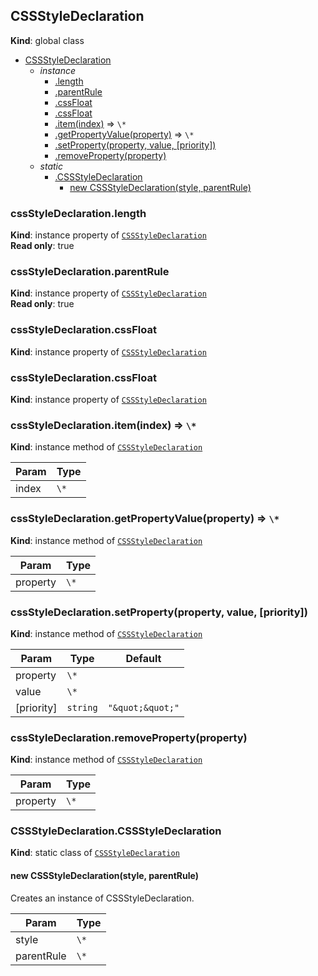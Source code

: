 
<a name="cssstyledeclaration" id="cssstyledeclaration"></a>

## CSSStyleDeclaration
**Kind**: global class  

* [CSSStyleDeclaration](#cssstyledeclaration)
    * _instance_
        * [.length](#cssstyledeclaration-length)
        * [.parentRule](#cssstyledeclaration-parentrule)
        * [.cssFloat](#cssstyledeclaration-cssfloat)
        * [.cssFloat](#cssstyledeclaration-cssfloat)
        * [.item(index)](#cssstyledeclaration-item) ⇒ `\*`
        * [.getPropertyValue(property)](#cssstyledeclaration-getpropertyvalue) ⇒ `\*`
        * [.setProperty(property, value, [priority])](#CSSStyleDeclaration+setProperty)
        * [.removeProperty(property)](#cssstyledeclaration-removeproperty)
    * _static_
        * [.CSSStyleDeclaration](#cssstyledeclaration-cssstyledeclaration)
            * [new CSSStyleDeclaration(style, parentRule)](#new-cssstyledeclaration-cssstyledeclaration-new)


<a name="cssstyledeclaration-length" id="cssstyledeclaration-length"></a>

### cssStyleDeclaration.length
**Kind**: instance property of [`CSSStyleDeclaration`](#cssstyledeclaration)  
**Read only**: true  

<a name="cssstyledeclaration-parentrule" id="cssstyledeclaration-parentrule"></a>

### cssStyleDeclaration.parentRule
**Kind**: instance property of [`CSSStyleDeclaration`](#cssstyledeclaration)  
**Read only**: true  

<a name="cssstyledeclaration-cssfloat" id="cssstyledeclaration-cssfloat"></a>

### cssStyleDeclaration.cssFloat
**Kind**: instance property of [`CSSStyleDeclaration`](#cssstyledeclaration)  

<a name="cssstyledeclaration-cssfloat" id="cssstyledeclaration-cssfloat"></a>

### cssStyleDeclaration.cssFloat
**Kind**: instance property of [`CSSStyleDeclaration`](#cssstyledeclaration)  

<a name="cssstyledeclaration-item" id="cssstyledeclaration-item"></a>

### cssStyleDeclaration.item(index) ⇒ `\*`
**Kind**: instance method of [`CSSStyleDeclaration`](#cssstyledeclaration)  

| Param | Type |
| --- | --- |
| index | `\*` | 


<a name="cssstyledeclaration-getpropertyvalue" id="cssstyledeclaration-getpropertyvalue"></a>

### cssStyleDeclaration.getPropertyValue(property) ⇒ `\*`
**Kind**: instance method of [`CSSStyleDeclaration`](#cssstyledeclaration)  

| Param | Type |
| --- | --- |
| property | `\*` | 


<a name="cssstyledeclaration-setproperty" id="cssstyledeclaration-setproperty"></a>

### cssStyleDeclaration.setProperty(property, value, [priority])
**Kind**: instance method of [`CSSStyleDeclaration`](#cssstyledeclaration)  

| Param | Type | Default |
| --- | --- | --- |
| property | `\*` |  | 
| value | `\*` |  | 
| [priority] | `string` | <code>&quot;\&quot;\&quot;&quot;</code> | 


<a name="cssstyledeclaration-removeproperty" id="cssstyledeclaration-removeproperty"></a>

### cssStyleDeclaration.removeProperty(property)
**Kind**: instance method of [`CSSStyleDeclaration`](#cssstyledeclaration)  

| Param | Type |
| --- | --- |
| property | `\*` | 


<a name="cssstyledeclaration-cssstyledeclaration" id="cssstyledeclaration-cssstyledeclaration"></a>

### CSSStyleDeclaration.CSSStyleDeclaration
**Kind**: static class of [`CSSStyleDeclaration`](#cssstyledeclaration)  

<a name="new-cssstyledeclaration-cssstyledeclaration-new" id="new-cssstyledeclaration-cssstyledeclaration-new"></a>

#### new CSSStyleDeclaration(style, parentRule)
Creates an instance of CSSStyleDeclaration.


| Param | Type |
| --- | --- |
| style | `\*` | 
| parentRule | `\*` | 

